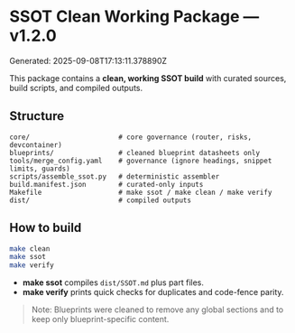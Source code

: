 # SSOT Clean Working Package — v1.2.0

Generated: 2025-09-08T17:13:11.378890Z

This package contains a **clean, working SSOT build** with curated sources, build scripts, and compiled outputs.

## Structure
```
core/                      # core governance (router, risks, devcontainer)
blueprints/                # cleaned blueprint datasheets only
tools/merge_config.yaml    # governance (ignore headings, snippet limits, guards)
scripts/assemble_ssot.py   # deterministic assembler
build.manifest.json        # curated-only inputs
Makefile                   # make ssot / make clean / make verify
dist/                      # compiled outputs
```

## How to build
```bash
make clean
make ssot
make verify
```

- **make ssot** compiles `dist/SSOT.md` plus part files.
- **make verify** prints quick checks for duplicates and code-fence parity.

> Note: Blueprints were cleaned to remove any global sections and to keep only blueprint-specific content.
